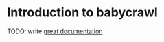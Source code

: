 # Introduction to babycrawl

TODO: write [great documentation](http://jacobian.org/writing/what-to-write/)
